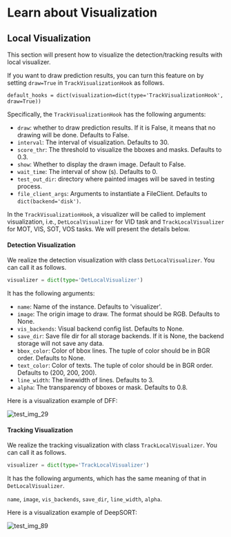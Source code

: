 # Learn about Visualization

## Local Visualization

This section will present how to visualize the detection/tracking results with local visualizer.

If you want to draw prediction results, you can turn this feature on by setting `draw=True` in `TrackVisualizationHook` as follows.

```shell script
default_hooks = dict(visualization=dict(type='TrackVisualizationHook', draw=True))
```

Specifically, the `TrackVisualizationHook` has the following arguments:

- `draw`: whether to draw prediction results. If it is False, it means that no drawing will be done. Defaults to False.
- `interval`: The interval of visualization. Defaults to 30.
- `score_thr`: The threshold to visualize the bboxes and masks. Defaults to 0.3.
- `show`: Whether to display the drawn image. Default to False.
- `wait_time`: The interval of show (s). Defaults to 0.
- `test_out_dir`: directory where painted images will be saved in testing process.
- `file_client_args`: Arguments to instantiate a FileClient. Defaults to `dict(backend='disk')`.

In the `TrackVisualizationHook`, a visualizer will be called to implement visualization,
i.e., `DetLocalVisualizer` for VID task and `TrackLocalVisualizer` for MOT, VIS, SOT, VOS tasks.
We will present the details below.

#### Detection Visualization

We realize the detection visualization with class `DetLocalVisualizer`.
You can call it as follows.

```python
visualizer = dict(type='DetLocalVisualizer')
```

It has the following arguments:

- `name`: Name of the instance. Defaults to 'visualizer'.
- `image`: The origin image to draw. The format should be RGB. Defaults to None.
- `vis_backends`: Visual backend config list. Defaults to None.
- `save_dir`: Save file dir for all storage backends. If it is None, the backend storage will not save any data.
- `bbox_color`: Color of bbox lines. The tuple of color should be in BGR order. Defaults to None.
- `text_color`: Color of texts. The tuple of color should be in BGR order. Defaults to (200, 200, 200).
- `line_width`: The linewidth of lines. Defaults to 3.
- `alpha`: The transparency of bboxes or mask. Defaults to 0.8.

Here is a visualization example of DFF:

![test_img_29](https://user-images.githubusercontent.com/99722489/186062793-623f6b1e-163e-4e1a-aa79-efea2d97a16d.png)

#### Tracking Visualization

We realize the tracking visualization with class `TrackLocalVisualizer`.
You can call it as follows.

```python
visualizer = dict(type='TrackLocalVisualizer')
```

It has the following arguments, which has the same meaning of that in `DetLocalVisualizer`.

`name`, `image`, `vis_backends`, `save_dir`, `line_width`, `alpha`.

Here is a visualization example of DeepSORT:

![test_img_89](https://user-images.githubusercontent.com/99722489/186062929-6d0e4663-0d8e-4045-9ec8-67e0e41da876.png)
